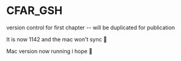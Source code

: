 # CFAR_GSH
version control for first chapter -- will be duplicated for publication 

It is now 1142 and the mac won't sync :pizza:

Mac version now running i hope :dancer: